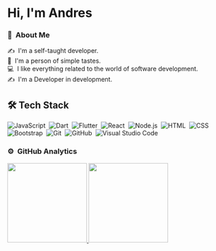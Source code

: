 <h1>Hi, I'm Andres</h1>

### 🤵 &nbsp;About Me

✍️ &nbsp;I'm a self-taught developer.\
🍏 &nbsp;I'm a person of simple tastes.\
💻 &nbsp;I like everything related to the world of software development.\
✍️ &nbsp;I'm a Developer in development.

## 🛠 Tech Stack

![JavaScript](https://img.shields.io/badge/-JavaScript-05122A?style=flat&logo=javascript)&nbsp;
![Dart](https://img.shields.io/badge/-Dart-05122A?style=flat&logo=dart&logoColor=0175C2)&nbsp;
![Flutter](https://img.shields.io/badge/-Flutter-05122A?style=flat&logo=flutter&logoColor=02569B)&nbsp;
![React](https://img.shields.io/badge/-React-05122A?style=flat&logo=react)&nbsp;
![Node.js](https://img.shields.io/badge/-Node.js-05122A?style=flat&logo=node.js)&nbsp;
![HTML](https://img.shields.io/badge/-HTML-05122A?style=flat&logo=HTML5)&nbsp;
![CSS](https://img.shields.io/badge/-CSS-05122A?style=flat&logo=CSS3&logoColor=1572B6)&nbsp;
![Bootstrap](https://img.shields.io/badge/-Bootstrap-05122A?style=flat&logo=bootstrap&logoColor=563D7C)&nbsp;
![Git](https://img.shields.io/badge/-Git-05122A?style=flat&logo=git)&nbsp;
![GitHub](https://img.shields.io/badge/-GitHub-05122A?style=flat&logo=github)&nbsp;
![Visual Studio Code](https://img.shields.io/badge/-Visual%20Studio%20Code-05122A?style=flat&logo=visual-studio-code&logoColor=007ACC)&nbsp;

### ⚙️ &nbsp;GitHub Analytics

<a href="https://github.com/javiandres016">
  <img height="180em" src="https://github-readme-stats.vercel.app/api?username=javiandres016&theme=algolia&show_icons=true" />
  <img height="180em" src="https://github-readme-stats.vercel.app/api/top-langs/?username=javiandres016&theme=algolia&layout=compact&langs_count=8"/>
</a>
